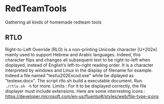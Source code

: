 # RedTeamTools
Gathering all kinds of homemade redteam tools

## RTLO
Right-to-Left Override (RLO) is a non-printing Unicode character [U+202e] mainly used to support Hebrew and Arabic languages. Indeed, this character flips and changes all subsequent text to be right-to-left when displayed, instead of English’s left-to-right reading order. It is a character interpreted by windows and Linux in the display of filename for example. 
Indeed a file named "test\u202Excod.exe" while be diplayed as "testexe.docx". 
The script rtlo.sh build a executable document. Run `./rtlo.sh -h` for more.
Limits : For it to be displayed correctly, the file displayer must include extensions. Here are some interresting icons : https://developer.microsoft.com/en-us/fluentui#/styles/web/file-type-icons


